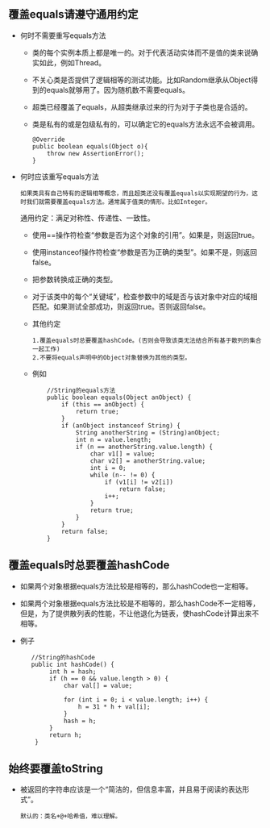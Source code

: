 ## 覆盖equals请遵守通用约定

- 何时不需要重写equals方法

  - 类的每个实例本质上都是唯一的。对于代表活动实体而不是值的类来说确实如此，例如Thread。

  - 不关心类是否提供了逻辑相等的测试功能。比如Random继承从Object得到的equals就够用了。因为随机数不需要equals。

  - 超类已经覆盖了equals，从超类继承过来的行为对于子类也是合适的。

  - 类是私有的或是包级私有的，可以确定它的equals方法永远不会被调用。

    ```
    @Override
    public boolean equals(Object o){
        throw new AssertionError();
    }
    ```

- 何时应该重写equals方法

  ```
  如果类具有自己特有的逻辑相等概念，而且超类还没有覆盖equals以实现期望的行为，这时我们就需要覆盖equals方法。通常属于值类的情形。比如Integer。
  ```

  通用约定：满足对称性、传递性、一致性。

  - 使用==操作符检查“参数是否为这个对象的引用”。如果是，则返回true。
  - 使用instanceof操作符检查“参数是否为正确的类型”。如果不是，则返回false。
  - 把参数转换成正确的类型。
  - 对于该类中的每个“关键域”，检查参数中的域是否与该对象中对应的域相匹配。如果测试全部成功，则返回true。否则返回false。

  - 其他约定

    ```
    1.覆盖equals时总要覆盖hashCode。(否则会导致该类无法结合所有基于散列的集合一起工作)
    2.不要将equals声明中的Object对象替换为其他的类型。
    ```

  - 例如

    ```
        //String的equals方法
        public boolean equals(Object anObject) {
            if (this == anObject) {
                return true;
            }
            if (anObject instanceof String) {
                String anotherString = (String)anObject;
                int n = value.length;
                if (n == anotherString.value.length) {
                    char v1[] = value;
                    char v2[] = anotherString.value;
                    int i = 0;
                    while (n-- != 0) {
                        if (v1[i] != v2[i])
                            return false;
                        i++;
                    }
                    return true;
                }
            }
            return false;
        }
    ```

## 覆盖equals时总要覆盖hashCode

- 如果两个对象根据equals方法比较是相等的，那么hashCode也一定相等。

- 如果两个对象根据equals方法比较是不相等的，那么hashCode不一定相等，但是，为了提供散列表的性能，不让他退化为链表，使hashCode计算出来不相等。

- 例子

  ```
     //String的hashCode
     public int hashCode() {
          int h = hash;
          if (h == 0 && value.length > 0) {
              char val[] = value;
  
              for (int i = 0; i < value.length; i++) {
                  h = 31 * h + val[i];
              }
              hash = h;
          }
          return h;
      }
  ```

## 始终要覆盖toString

- 被返回的字符串应该是一个“简洁的，但信息丰富，并且易于阅读的表达形式”。

  ```
  默认的：类名+@+哈希值，难以理解。
  ```
